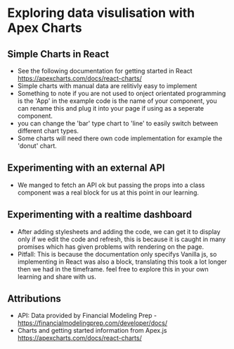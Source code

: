 # Exploring data visulisation with Apex Charts

## Simple Charts in React

- See the following documentation for getting started in React https://apexcharts.com/docs/react-charts/
- Simple charts with manual data are relitivly easy to implement
- Something to note if you are not used to onject orientated programming is the 'App' in the example code is the name of your component, you can rename this and plug it into your page if using as a seperate component.
- you can change the 'bar' type chart to 'line' to easily switch between different chart types.
- Some charts will need there own code implementation for example the 'donut' chart.

## Experimenting with an external API

- We manged to fetch an API ok but passing the props into a class component was a real block for us at this point in our learning.

## Experimenting with a realtime dashboard

- After adding stylesheets and adding the code, we can get it to display only if we edit the code and refresh, this is because it is caught in many promises which has given problems with rendering on the page.
- Pitfall: This is because the documentation only specifys Vanilla js, so implementing in React was also a block, translating this took a lot longer then we had in the timeframe. feel free to explore this in your own learning and share with us.

## Attributions

- API: Data provided by Financial Modeling Prep - https://financialmodelingprep.com/developer/docs/
- Charts and getting started information from Apex.js https://apexcharts.com/docs/react-charts/
